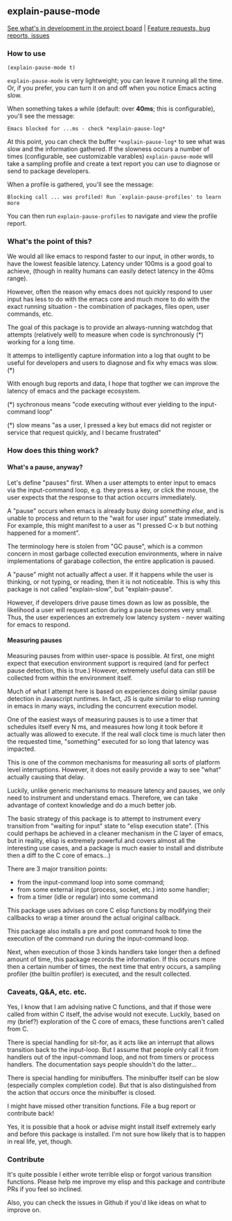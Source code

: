 ## explain-pause-mode
[See what's in development in the project board](https://github.com/lastquestion/explain-pause-mode/projects/1) | 
[Feature requests, bug reports, issues](https://github.com/lastquestion/explain-pause-mode/issues)

### How to use
```
(explain-pause-mode t)
```

`explain-pause-mode` is very lightweight; you can leave it running all the time. Or, if you prefer, you can turn it on and off when you notice Emacs acting slow.

When something takes a while (default: over **40ms**; this is configurable), you'll see the message:

```
Emacs blocked for ...ms - check *explain-pause-log*
```

At this point, you can check the buffer `*explain-pause-log*` to see what was slow and the information gathered. If the slowness occurs a number of times (configurable, see customizable varables) `explain-pause-mode` will take a sampling profile and create a text report you can use to diagnose or send to package developers.

When a profile is gathered, you'll see the message:

```
Blocking call ... was profiled! Run `explain-pause-profiles' to learn more
```

You can then run `explain-pause-profiles` to navigate and view the profile report.

### What's the point of this?

We would all like emacs to respond faster to our input, in other words, to have the lowest feasible latency. Latency under 100ms is a good goal to achieve, (though in reality humans can easily detect latency in the 40ms range).

However, often the reason why emacs does not quickly respond to user input has less to do with the emacs core and much more to do with the exact running situation - the combination of packages, files open, user commands, etc.

The goal of this package is to provide an always-running watchdog that attempts (relatively well) to measure when code is synchronously (\*) working for a long time.

It attemps to intelligently capture information into a log that ought to be useful for developers and users to diagnose and fix why emacs was slow. (\*)

With enough bug reports and data, I hope that togther we can improve the latency of emacs and the package ecosystem.

(\*) sychronous means "code executing without ever yielding to the input-command loop"

(\*) slow means "as a user, I pressed a key but emacs did not register or service that request quickly, and I became frustrated"

### How does this thing work?
#### What's a pause, anyway?
Let's define "pauses" first. When a user attempts to enter input to emacs via the input-command loop, e.g. they press a key, or click the mouse, the user expects that the response to that action occurrs immediately.

A "pause" occurs when emacs is already busy doing _something else_, and is unable to process and return to the "wait for user input" state immediately. For example, this might manifest to a user as "I pressed C-x b but nothing happened for a moment".

The terminology here is stolen from "GC pause", which is a common concern in most garbage collected execution environments, where in naive implementations of garabage collection, the entire application is paused.

A "pause" might not actually affect a user. If it happens while the user is thinking, or not typing, or reading, then it is not noticeable. This is why this package is not called "explain-slow", but "explain-pause".

However, if developers drive pause times down as low as possible, the likelihood a user will request action during a pause becomes very small. Thus, the user experiences an extremely low latency system - never waiting for emacs to respond.

#### Measuring pauses
Measuring pauses from within user-space is possible. At first, one might expect that execution environment support is required (and for perfect pause detection, this is true.) However, extremely useful data can still be collected from within
the environment itself.

Much of what I attempt here is based on experiences doing similar pause detection in Javascript runtimes. In fact, JS is quite similar to elisp running in emacs in many ways, including the concurrent execution model.

One of the easiest ways of measuring pauses is to use a timer that schedules itself every N ms, and measures how long it took before it actually was allowed to execute. If the real wall clock time is much later then the requested time, "something" executed for so long that latency was impacted.

This is one of the common mechanisms for measuring all sorts of platform level interruptions. However, it does not easily provide a way to see "what" actually causing that delay.

Luckily, unlike generic mechanisms to measure latency and pauses, we only need to instrument and understand emacs. Therefore, we can take advantage of context knowledge and do a much better job.

The basic strategy of this package is to attempt to instrument every transition from "waiting for input" state to "elisp execution state". (This could perhaps be achieved in a cleaner mechanism in the C layer of emacs, but in reality,
elisp is extremely powerful and covers almost all the interesting use cases, and a package is much easier to install and distribute then a diff to the C core of emacs...)

There are 3 major transition points:
* from the input-command loop into some command;
* from some external input (process, socket, etc.) into some handler;
* from a timer (idle or regular) into some command

This package uses advises on core C elisp functions by modifying their callbacks to wrap a timer around the actual original callback.

This package also installs a pre and post command hook to time the execution of the command run during the input-command loop.

Next, when execution of those 3 kinds handlers take longer then a defined amount of time, this package records the information. If this occurs more then a certain number of times, the next time that entry occurs, a sampling profiler (the
builtin profiler) is executed, and the result collected.

### Caveats, Q&A, etc. etc.

Yes, I know that I am advising native C functions, and that if those were called from within C itself, the advise would not execute. Luckily, based on my (brief?) exploration of the C core of emacs, these functions aren't called from C.

There is special handling for sit-for, as it acts like an interrupt that allows transition back to the input-loop. But I assume that people only call it from handlers out of the input-command loop, and not from timers or process handlers. The documentation says people shouldn't do the latter...

There is special handling for minibuffers. The minibuffer itself can be slow (especially complex completion code). But that is also distinguished from the action that occurs once the minibuffer is closed.

I might have missed other transition functions. File a bug report or contribute back!

Yes, it is possible that a hook or advise might install itself extremely early and before this package is installed. I'm not sure how likely that is to happen in real life, yet, though.

### Contribute
It's quite possible I either wrote terrible elisp or forgot various transition functions. Please help me improve my elisp and this package and contribute PRs if you feel so inclined.

Also, you can check the issues in Github if you'd like ideas on what to improve on.
